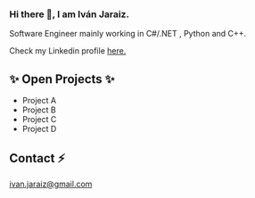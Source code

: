 ### Hi there 👋, I am Iván Jaraiz. 
Software Engineer mainly working in C#/.NET , Python and C++. 

Check my Linkedin profile [here.](https://www.linkedin.com/in/ivanjaraizmateo/)

## ✨ Open Projects ✨

- Project A
- Project B
- Project C
- Project D

## Contact ⚡

ivan.jaraiz@gmail.com

<!--
**IJM22/IJM22** is a ✨ _special_ ✨ repository because its `README.md` (this file) appears on your GitHub profile.

Here are some ideas to get you started:

- 🔭 I’m currently working on ...
- 🌱 I’m currently learning ...
- 👯 I’m looking to collaborate on ...
- 🤔 I’m looking for help with ...
- 💬 Ask me about ...
- 📫 How to reach me: ...
- 😄 Pronouns: ...
- ⚡ Fun fact: ...
-->
